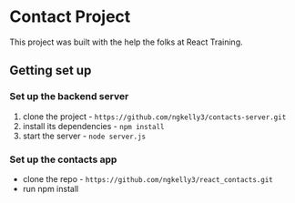 # Contact Project

This project was built with the help the folks at React Training.

## Getting set up

### Set up the backend server

1. clone the project - `https://github.com/ngkelly3/contacts-server.git`
2. install its dependencies - `npm install`
3. start the server - `node server.js`

### Set up the contacts app
- clone the repo - `https://github.com/ngkelly3/react_contacts.git`
- run npm install

